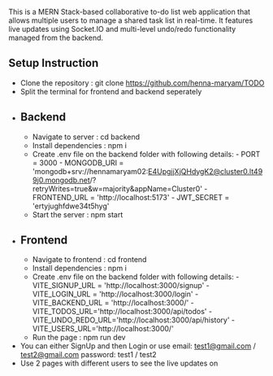 This is a MERN Stack-based collaborative to-do list web application that allows multiple users to manage a shared task list in real-time. It features live updates using Socket.IO and multi-level undo/redo functionality managed from the backend.

## Setup Instruction
  - Clone the repository : git clone https://github.com/henna-maryam/TODO
  - Split the terminal for frontend and backend seperately
  - ## Backend
      - Navigate to server : cd backend
      - Install dependencies : npm i
      - Create .env file on the backend folder with following details:
            - PORT = 3000
            - MONGODB_URI = 'mongodb+srv://hennamaryam02:E4UpgjjXjQHdygK2@cluster0.lt499j0.mongodb.net/?retryWrites=true&w=majority&appName=Cluster0'
            - FRONTEND_URL = 'http://localhost:5173'
            - JWT_SECRET = 'ertyjughfdwe34t5hyg'
      - Start the server : npm start
  - ## Frontend
      - Navigate to frontend : cd frontend
      - Install dependencies : npm i
      - Create .env file on the backend folder with following details:
            - VITE_SIGNUP_URL = 'http://localhost:3000/signup'
            - VITE_LOGIN_URL = 'http://localhost:3000/login'
            - VITE_BACKEND_URL = 'http://localhost:3000/'
            - VITE_TODOS_URL='http://localhost:3000/api/todos'
            - VITE_UNDO_REDO_URL='http://localhost:3000/api/history'
            - VITE_USERS_URL='http://localhost:3000/'
      - Run the page : npm run dev
  - You can either SignUp and then Login or use
        email: test1@gmail.com / test2@gmail.com
        password: test1 / test2
  - Use 2 pages with different users to see the live updates on
    
